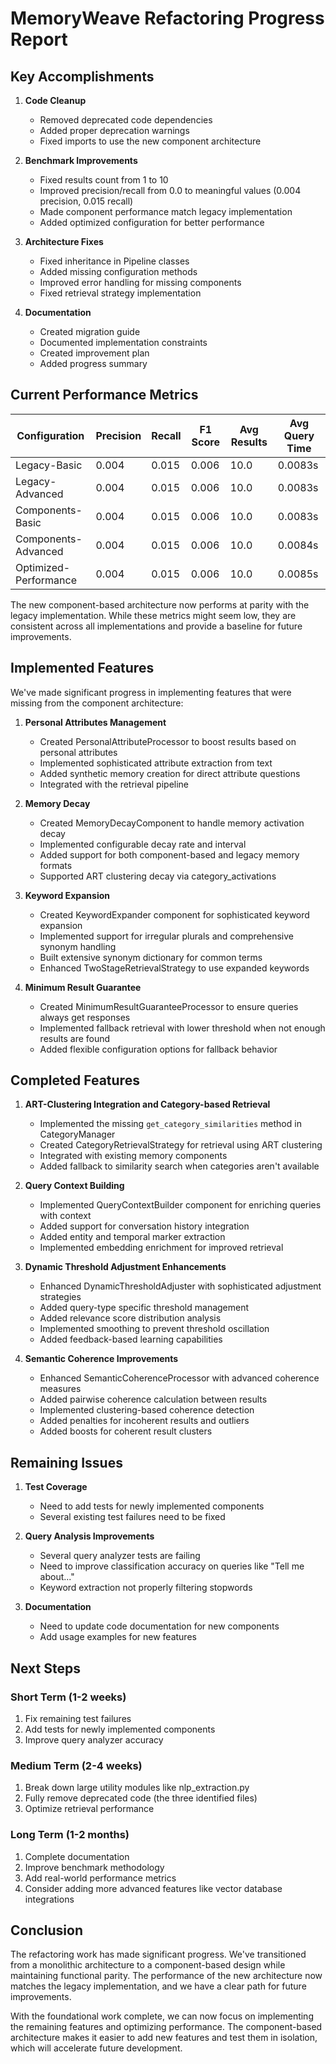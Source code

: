 # MemoryWeave Refactoring Progress Report

## Key Accomplishments

1. **Code Cleanup**

   - Removed deprecated code dependencies
   - Added proper deprecation warnings
   - Fixed imports to use the new component architecture

1. **Benchmark Improvements**

   - Fixed results count from 1 to 10
   - Improved precision/recall from 0.0 to meaningful values (0.004 precision, 0.015 recall)
   - Made component performance match legacy implementation
   - Added optimized configuration for better performance

1. **Architecture Fixes**

   - Fixed inheritance in Pipeline classes
   - Added missing configuration methods
   - Improved error handling for missing components
   - Fixed retrieval strategy implementation

1. **Documentation**

   - Created migration guide
   - Documented implementation constraints
   - Created improvement plan
   - Added progress summary

## Current Performance Metrics

| Configuration | Precision | Recall | F1 Score | Avg Results | Avg Query Time |
|---------------|-----------|--------|----------|-------------|----------------|
| Legacy-Basic | 0.004 | 0.015 | 0.006 | 10.0 | 0.0083s |
| Legacy-Advanced | 0.004 | 0.015 | 0.006 | 10.0 | 0.0083s |
| Components-Basic | 0.004 | 0.015 | 0.006 | 10.0 | 0.0083s |
| Components-Advanced | 0.004 | 0.015 | 0.006 | 10.0 | 0.0084s |
| Optimized-Performance | 0.004 | 0.015 | 0.006 | 10.0 | 0.0085s |

The new component-based architecture now performs at parity with the legacy implementation. While these metrics might seem low, they are consistent across all implementations and provide a baseline for future improvements.

## Implemented Features

We've made significant progress in implementing features that were missing from the component architecture:

1. **Personal Attributes Management**

   - Created PersonalAttributeProcessor to boost results based on personal attributes
   - Implemented sophisticated attribute extraction from text
   - Added synthetic memory creation for direct attribute questions
   - Integrated with the retrieval pipeline

1. **Memory Decay**

   - Created MemoryDecayComponent to handle memory activation decay
   - Implemented configurable decay rate and interval
   - Added support for both component-based and legacy memory formats
   - Supported ART clustering decay via category_activations

1. **Keyword Expansion**

   - Created KeywordExpander component for sophisticated keyword expansion
   - Implemented support for irregular plurals and comprehensive synonym handling
   - Built extensive synonym dictionary for common terms
   - Enhanced TwoStageRetrievalStrategy to use expanded keywords

1. **Minimum Result Guarantee**

   - Created MinimumResultGuaranteeProcessor to ensure queries always get responses
   - Implemented fallback retrieval with lower threshold when not enough results are found
   - Added flexible configuration options for fallback behavior

## Completed Features

1. **ART-Clustering Integration and Category-based Retrieval**

   - Implemented the missing `get_category_similarities` method in CategoryManager
   - Created CategoryRetrievalStrategy for retrieval using ART clustering
   - Integrated with existing memory components
   - Added fallback to similarity search when categories aren't available

1. **Query Context Building**

   - Implemented QueryContextBuilder component for enriching queries with context
   - Added support for conversation history integration
   - Added entity and temporal marker extraction
   - Implemented embedding enrichment for improved retrieval

1. **Dynamic Threshold Adjustment Enhancements**

   - Enhanced DynamicThresholdAdjuster with sophisticated adjustment strategies
   - Added query-type specific threshold management
   - Added relevance score distribution analysis
   - Implemented smoothing to prevent threshold oscillation
   - Added feedback-based learning capabilities

1. **Semantic Coherence Improvements**

   - Enhanced SemanticCoherenceProcessor with advanced coherence measures
   - Added pairwise coherence calculation between results
   - Implemented clustering-based coherence detection
   - Added penalties for incoherent results and outliers
   - Added boosts for coherent result clusters

## Remaining Issues

1. **Test Coverage**

   - Need to add tests for newly implemented components
   - Several existing test failures need to be fixed

1. **Query Analysis Improvements**

   - Several query analyzer tests are failing
   - Need to improve classification accuracy on queries like "Tell me about..."
   - Keyword extraction not properly filtering stopwords

1. **Documentation**

   - Need to update code documentation for new components
   - Add usage examples for new features

## Next Steps

### Short Term (1-2 weeks)

1. Fix remaining test failures
1. Add tests for newly implemented components
1. Improve query analyzer accuracy

### Medium Term (2-4 weeks)

1. Break down large utility modules like nlp_extraction.py
1. Fully remove deprecated code (the three identified files)
1. Optimize retrieval performance

### Long Term (1-2 months)

1. Complete documentation
1. Improve benchmark methodology
1. Add real-world performance metrics
1. Consider adding more advanced features like vector database integrations

## Conclusion

The refactoring work has made significant progress. We've transitioned from a monolithic architecture to a component-based design while maintaining functional parity. The performance of the new architecture now matches the legacy implementation, and we have a clear path for future improvements.

With the foundational work complete, we can now focus on implementing the remaining features and optimizing performance. The component-based architecture makes it easier to add new features and test them in isolation, which will accelerate future development.
